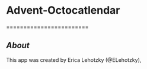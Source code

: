 # Advent-Octocatlendar #
========================

*About*
-------
This app was created by Erica Lehotzky (@ELehotzky), 